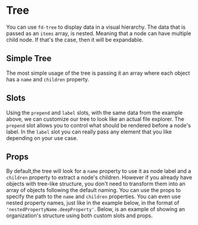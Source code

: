 # Tree

You can use `fd-tree` to display data in a visual hierarchy. The data that is passed as an `items` array, is nested. Meaning that a node can have multiple child node. If that's the case, then it will be expandable. 


## Simple Tree

The most simple usage of the tree is passing it an array where each object has a `name` and `children` property.
<d-example name="default">
</d-example>

## Slots

Using the `prepend` and `label` slots, with the same data from the example above, we can customize our tree to look like an actual file explorer. The `prepend` slot allows you to control what should be rendered before a node's label. In the `label` slot you can really pass any element that you like depending on your use case.

<d-example name="file-explorer">
</d-example>


## Props

By default,the tree will look for a `name` property to use it as node label and a `children` property to extract a node's children. However if you already have objects with tree-like structure, you don't need to transform them into an array of objects following the default naming. You can use the props to specify the path to the `name` and `children` properties. You can even use nested property names, just like in the example below, in the format of `'nestedPropertyName.deepProperty'`. Below, is an example of showing an organization's structure using both custom slots and props.

<d-example name="organization">
</d-example>
